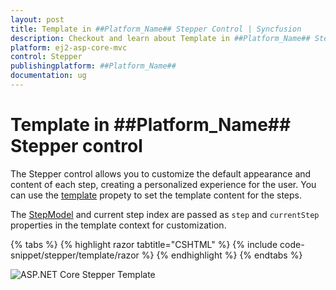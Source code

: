 ```yaml
---
layout: post
title: Template in ##Platform_Name## Stepper Control | Syncfusion
description: Checkout and learn about Template in ##Platform_Name## Stepper control of Syncfusion Essential JS 2 and more.
platform: ej2-asp-core-mvc
control: Stepper
publishingplatform: ##Platform_Name##
documentation: ug
---
```


# Template in ##Platform_Name## Stepper control

The Stepper control allows you to customize the default appearance and content of each step, creating a personalized experience for the user. You can use the [template](https://help.syncfusion.com/cr/aspnetcore-js2/Syncfusion.EJ2.Navigations.Stepper.html#Syncfusion_EJ2_Navigations_Stepper_Template) propety to set the template content for the steps.

The [StepModel](https://help.syncfusion.com/cr/aspnetcore-js2/Syncfusion.EJ2.Navigations.Step.html) and current step index are passed as `step` and `currentStep` properties in the template context for customization.

{% tabs %}
{% highlight razor tabtitle="CSHTML" %}
{% include code-snippet/stepper/template/razor %}
{% endhighlight %}
{% endtabs %}

![ASP.NET Core Stepper Template](images/stepper-template.jpg)